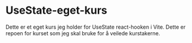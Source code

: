 # UseState-eget-kurs
Dette er et eget kurs jeg holder for UseState react-hooken i Vite. Dette er repoen for kurset som jeg skal bruke for å veilede kurstakerne. 
